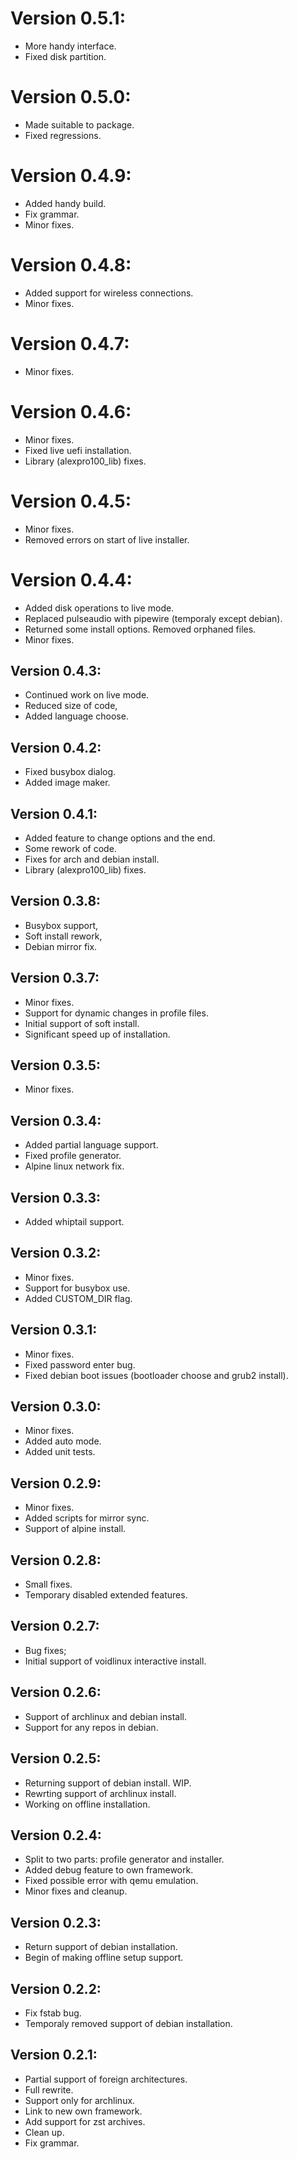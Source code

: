 # Version 0.5.1:
* More handy interface.
* Fixed disk partition.

# Version 0.5.0:
* Made suitable to package.
* Fixed regressions.

# Version 0.4.9:
* Added handy build.
* Fix grammar.
* Minor fixes.

# Version 0.4.8:
* Added support for wireless connections.
* Minor fixes.

# Version 0.4.7:
* Minor fixes.

# Version 0.4.6:
* Minor fixes.
* Fixed live uefi installation.
* Library (alexpro100_lib) fixes.

# Version 0.4.5:
* Minor fixes.
* Removed errors on start of live installer.

# Version 0.4.4:
* Added disk operations to live mode.
* Replaced pulseaudio with pipewire (temporaly except debian).
* Returned some install options. Removed orphaned files. 
* Minor fixes.

## Version 0.4.3:
* Continued work on live mode.
* Reduced size of code,
* Added language choose.

## Version 0.4.2:
* Fixed busybox dialog.
* Added image maker.

## Version 0.4.1:
* Added feature to change options and the end.
* Some rework of code.
* Fixes for arch and debian install.
* Library (alexpro100_lib) fixes.

## Version 0.3.8:
* Busybox support,
* Soft install rework,
* Debian mirror fix.

## Version 0.3.7:
* Minor fixes.
* Support for dynamic changes in profile files.
* Initial support of soft install.
* Significant speed up of installation.

## Version 0.3.5:
* Minor fixes.

## Version 0.3.4:
* Added partial language support.
* Fixed profile generator.
* Alpine linux network fix.

## Version 0.3.3:
* Added whiptail support.

## Version 0.3.2:
* Minor fixes.
* Support for busybox use.
* Added CUSTOM_DIR flag.

## Version 0.3.1:
* Minor fixes.
* Fixed password enter bug.
* Fixed debian boot issues (bootloader choose and grub2 install).

## Version 0.3.0:
* Minor fixes.
* Added auto mode.
* Added unit tests.

## Version 0.2.9:
* Minor fixes.
* Added scripts for mirror sync.
* Support of alpine install.

## Version 0.2.8:
* Small fixes.
* Temporary disabled extended features.

## Version 0.2.7:
* Bug fixes;
* Initial support of voidlinux interactive install.

## Version 0.2.6:
* Support of archlinux and debian install.
* Support for any repos in debian.

## Version 0.2.5:
* Returning support of debian install. WIP.
* Rewrting support of archlinux install.
* Working on offline installation.

## Version 0.2.4:
* Split to two parts: profile generator and installer.
* Added debug feature to own framework.
* Fixed possible error with qemu emulation.
* Minor fixes and cleanup.

## Version 0.2.3:
* Return support of debian installation.
* Begin of making offline setup support.

## Version 0.2.2:
* Fix fstab bug.
* Temporaly removed support of debian installation.

## Version 0.2.1:
* Partial support of foreign architectures.
* Full rewrite.
* Support only for archlinux.
* Link to new own framework.
* Add support for zst archives.
* Clean up.
* Fix grammar.
